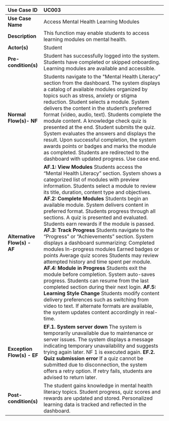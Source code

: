 | Use Case ID | UC003 |
| :---- | :---- |
| **Use Case Name** | Access Mental Health Learning Modules |
| **Description** | This function may enable students to access learning modules on mental health. |
| **Actor(s)** | Student |
| **Pre-condition(s)** | Student has successfully logged into the system. Students have completed or skipped onboarding. Learning modules are available and accessible. |
| **Normal Flow(s)- NF** | Students navigate to the "Mental Health Literacy" section from the dashboard. The system displays a catalog of available modules organized by topics such as stress, anxiety or stigma reduction. Student selects a module. System delivers the content in the student’s preferred format (video, audio, text). Students complete the module content. A knowledge check quiz is presented at the end. Student submits the quiz. System evaluates the answers and displays the result. Upon successful completion, the system awards points or badges and marks the module as completed. Students are redirected to the dashboard with updated progress. Use case end. |
| **Alternative Flow(s) \- AF** | **AF.1: View Modules** Students access the “Mental Health Literacy” section. System shows a categorized list of modules with preview information. Students select a module to review its title, duration, content type and objectives. **AF.2: Complete Modules** Students begin an available module. System delivers content in preferred format. Students progress through all sections. A quiz is presented and evaluated. Students earn rewards if the module is passed. **AF.3: Track Progress** Students navigate to the “Progress” or “Achievements” section. System displays a dashboard summarizing: Completed modules In-progress modules Earned badges or points Average quiz scores Students may review attempted history and time spent per module. **AF.4: Module in Progress** Students exit the module before completion. System auto-saves progress. Students can resume from the last completed section during their next login. **AF.5: Learning Style Change** Students modify content delivery preferences such as switching from video to text. If alternate formats are available, the system updates content accordingly in real-time. |
| **Exception Flow(s) \- EF** | **EF.1. System server down** The system is temporarily unavailable due to maintenance or server issues. The system displays a message indicating temporary unavailability and suggests trying again later. NF 1 is executed again. **EF.2. Quiz submission error** If a quiz cannot be submitted due to disconnection, the system offers a retry option. If retry fails, students are advised to return later. |
| **Post-condition(s)** | The student gains knowledge in mental health literacy topics. Student progress, quiz scores and rewards are updated and stored. Personalized learning data is tracked and reflected in the dashboard. |